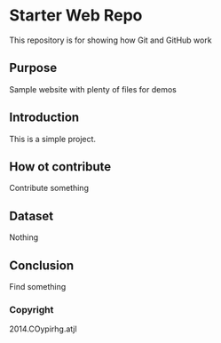 # Starter Web Repo

This repository is for showing how Git and GitHub work

## Purpose

Sample website with plenty of files for demos

## Introduction 
This is a simple project.

## How ot contribute
Contribute something

## Dataset
Nothing

## Conclusion
Find something
### Copyright
2014.COypirhg.atjl